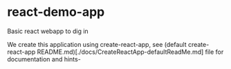 # react-demo-app

Basic react webapp to dig in 

We create this application using create-react-app, see (default create-react-app README.md)[./docs/CreateReactApp-defaultReadMe.md] file for documentation and hints-
